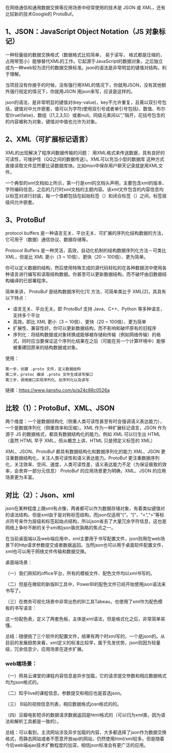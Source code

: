 在网络通信和通用数据交换等应用场景中经常使用的技术是 JSON 或 XML，还有比较新的技术Google的 ProtoBuf。

## 1、JSON：JavaScript Object Notation（JS 对象标记） ##
一种轻量级的数据交换格式（数据格式比较简单， 易于读写， 格式都是压缩的， 占用带宽小）能够替代XML的工作。它起源于JavaScript的数据对象，之后独立成为一种web较为流行的数据交换标准。json的语法是非常明显的键值对结构，利于理解。

当项目没有你接手的时候，没有强行用XML的情况下，你就用JSON，没有其他额外强行规定的情况下，你就用JSON
用json来写，应该是这样的。


json的语法，是非常明显的键值对(key-value)，key不允许重复，且需以双引号包括，键值对中允许嵌套，值可以为字符(使用双引号或者单引号包括)、数值、布尔型(true\false)、数组（[1,2,3,5]）或者null。同级元素间以“,”隔开，花括号包含的的内容被称为对象，键值对中值也允许为对象。

 

## 2、XML（可扩展标记语言） ##
XML的出现解决了程序间数据传输的问题： 用XML格式来传送数据，具有良好的可读性，可维护性（QQ之间的数据传送）。XML可以充当小型的数据库 这种方式直接读取文件显然要比读数据库快。比如msn中保存用户聊天记录就是用XML文件。
	


一个典型的xml文档如上所示，第一行是xml的文档头声明，主要包含xml的版本、字符编码信息。之后的几行时xml文档的主题内容。该xml文件包含的内容信息均以标签对进行封装，每一个值都包括在起始标签（<label>）和闭合标签（<label/>）之间，标签层级间允许嵌套。

 

## 3、ProtoBuf ##
protocol buffers 是一种语言无关、平台无关、可扩展的序列化结构数据的方法，它可用于（数据）通信协议、数据存储等。

Protocol Buffers 是一种灵活，高效，自动化机制的结构数据序列化方法－可类比 XML，但是比 XML 更小（3 ~ 10倍）、更快（20 ~ 100倍）、更为简单。

你可以定义数据的结构，然后使用特殊生成的源代码轻松的在各种数据流中使用各种语言进行编写和读取结构数据。你甚至可以更新数据结构，而不破坏由旧数据结构编译的已部署程序。

简单来讲， ProtoBuf 是结构数据序列化[1] 方法，可简单类比于 XML[2]，其具有以下特点：

- 语言无关、平台无关。即 ProtoBuf 支持 Java、C++、Python 等多种语言，支持多个平台
- 高效。即比 XML 更小（3 ~ 10倍）、更快（20 ~ 100倍）、更为简单
- 扩展性、兼容性好。你可以更新数据结构，而不影响和破坏原有的旧程序
- 序列化：将结构数据或对象转换成能够被存储和传输（例如网络传输）的格式，同时应当要保证这个序列化结果在之后（可能在另一个计算环境中）能够被重建回原来的结构数据或对象。

使用：

	第一步，创建 .proto 文件，定义数据结构
	第二步，protoc 编译 .proto 文件生成读写接口
	第三步，调用接口实现序列化、反序列化以及读写

链接：https://www.jianshu.com/p/a24c88c0526a

 
## 比较（1）：ProtoBuf、XML、JSON ##

两个维度：一个是数据结构化（侧重人类可读性甚至有时会强调语义表达能力），一个是数据序列化（侧重效率和压缩）。XML 作为一种扩展标记语言，JSON 作为源于 JS 的数据格式，都具有数据结构化的能力。例如 XML 可以衍生出 HTML （虽然 HTML 早于 XML，但从概念上讲，HTML 只是预定义标签的 XML）

XML、JSON、ProtoBuf 都具有数据结构化和数据序列化的能力
XML、JSON 更注重数据结构化，关注人类可读性和语义表达能力。ProtoBuf 更注重数据序列化，关注效率、空间、速度，人类可读性差，语义表达能力不足（为保证极致的效率，会舍弃一部分元信息）
ProtoBuf 的应用场景更为明确，XML、JSON 的应用场景更为丰富。
 

## 对比（2）：Json、xml ##
json在某种程度上跟xml有点像，两者都可以作为数据存储对象，有着类似键值对的语法结构。但是xml由于是对称标签结构，而json仅适用“{”，“[”，“<”,“>”等标点符号来作为层级和标签起始点结构，所以json省去了大量冗余字符信息，这也是网络上争吵不断的关于xml和json孰优孰略的焦点之一。

在当前桌面端以及web端应用中，xml主要用于书写配置文件，json则用在web场景下的http请求参数提交或者数据返回。当然json也可以用于桌面软件配置文件，xml也可以用于网络文件传输和数据交换。

桌面端场景：

（一）我们熟知的office平台，所有的模板文件、配色文件均以xml书写的。


 

（二）但是在微软的新版BI工具中，PowerBI的配色文件已经开始使用json语法来书写了。


 

（三）在商务可视化场景中非常出色的BI工具Tabeau，也使用了xml作为配色模板的书写语言：


这一份配色表，定义了两套色板，主体是xml语法，但是格式化之后，非常简单易懂。

总结：随便挑了三个软件的配置文件，结果有两个时xml写的，一个是json的。从目前的发展趋势来看，xml定义的标准比较早，属于先发优势，json则因为轻量级，冗余信息少，应用场景在逐步扩展。

 

### web端场景： ###

（一）网易云课堂的课程内容信息是异步加载，它的请求提交参数和相应数据格式均为json格式的。

 

（二）知乎live的课程信息，参数提交和相应也是首选json。


（三） B站的视频信息列表，相应数据格式josn格式的的。


（四）豆瓣电影短评的数据请求数据返回是html格式的（可以归为xml类，因为语法和解析工具都是一致的）。

 



总结：可以看到，主流网站涉及异步加载的内容，大多都选择了json作为数据交换格式，而静态网站或者不愿意开放api的网站，仍然使用html/xml较多。但是随着今后web端ajax技术扩散程度的加深，相信json标准会有更广泛的应用。